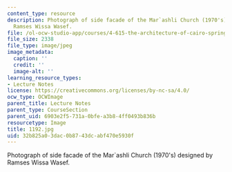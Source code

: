 ```yaml
---
content_type: resource
description: Photograph of side facade of the Mar`ashli Church (1970's) designed by
  Ramses Wissa Wasef.
file: /ol-ocw-studio-app/courses/4-615-the-architecture-of-cairo-spring-2002/32b825a03dac0b8743dcabf470e5930f_1192.jpg
file_size: 2338
file_type: image/jpeg
image_metadata:
  caption: ''
  credit: ''
  image-alt: ''
learning_resource_types:
- Lecture Notes
license: https://creativecommons.org/licenses/by-nc-sa/4.0/
ocw_type: OCWImage
parent_title: Lecture Notes
parent_type: CourseSection
parent_uid: 6903e2f5-731a-0bfe-a3b8-4ff0493b836b
resourcetype: Image
title: 1192.jpg
uid: 32b825a0-3dac-0b87-43dc-abf470e5930f
---
```

Photograph of side facade of the Mar`ashli Church (1970's) designed by Ramses Wissa Wasef.